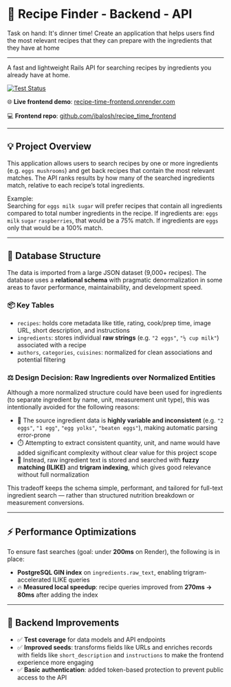 # 🥘 Recipe Finder - Backend - API

Task on hand: It's dinner time! Create an application that helps users find the most relevant recipes that they can prepare with the ingredients that they have at home

---

A fast and lightweight Rails API for searching recipes by ingredients you already have at home.

[![Test Status](https://github.com/ibalosh/recipe_time/actions/workflows/ci.yml/badge.svg)](https://github.com/ibalosh/recipe_time/actions)

🌐 **Live frontend demo**: [recipe-time-frontend.onrender.com](https://recipe-time-frontend.onrender.com)

💻 **Frontend repo**: [github.com/ibalosh/recipe_time_frontend](https://github.com/ibalosh/recipe_time_frontend)

---

## 💡 Project Overview

This application allows users to search recipes by one or more ingredients (e.g. `eggs mushrooms`) and get back recipes that contain the most relevant matches. The API ranks results by how many of the searched ingredients match, relative to each recipe’s total ingredients.

Example:  
Searching for `eggs milk sugar` will prefer recipes that contain all ingredients compared to total number ingredients in the recipe.
If ingredients are: `eggs` `milk` `sugar` `raspberries`, that would be a 75% match. If ingredients are `eggs` only that would be a 100% match.

---

## 🧠 Database Structure

The data is imported from a large JSON dataset (9,000+ recipes). The database uses a **relational schema** with pragmatic denormalization in some areas to favor performance, maintainability, and development speed.


### 📦 Key Tables

- `recipes`: holds core metadata like title, rating, cook/prep time, image URL, short description, and instructions
- `ingredients`: stores individual **raw strings** (e.g. `"2 eggs"`, `"½ cup milk"`) associated with a recipe
- `authors`, `categories`, `cuisines`: normalized for clean associations and potential filtering

### ⚖️ Design Decision: Raw Ingredients over Normalized Entities

Although a more normalized structure could have been used for ingredients (to separate ingredient by name, unit, measurement unit type), this was intentionally avoided for the following reasons:

- 🧠 The source ingredient data is **highly variable and inconsistent** (e.g. `"2 eggs"`, `"1 egg"`, `"egg yolks"`, `"beaten eggs"`), making automatic parsing error-prone
- ⏱️ Attempting to extract consistent quantity, unit, and name would have added significant complexity without clear value for this project scope
- 🚀 Instead, raw ingredient text is stored and searched with **fuzzy matching (ILIKE)** and **trigram indexing**, which gives good relevance without full normalization

This tradeoff keeps the schema simple, performant, and tailored for full-text ingredient search — rather than structured nutrition breakdown or measurement conversions.

---

## ⚡ Performance Optimizations

To ensure fast searches (goal: under **200ms** on Render), the following is in place:

- **PostgreSQL GIN index** on `ingredients.raw_text`, enabling trigram-accelerated ILIKE queries
- 🔥 **Measured local speedup**: recipe queries improved from **270ms → 80ms** after adding the index

---

## 🔐 Backend Improvements

- ✅ **Test coverage** for data models and API endpoints
- ✅ **Improved seeds**: transforms fields like URLs and enriches records with fields like `short_description` and `instructions` to make the frontend experience more engaging
- ✅ **Basic authentication**: added token-based protection to prevent public access to the API
